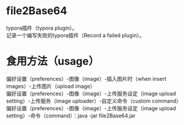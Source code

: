# file2Base64
typora插件（typora plugin）。<br>
记录一个编写失败的typora插件（Record a failed plugin）。

# 食用方法（usage）
偏好设置（preferences）-图像（image）-插入图片时（when insert images）-上传图片（upload image）<br>
偏好设置（preferences）-图像（image）-上传服务设定（image upload setting）-上传服务（image uploader）-自定义命令（custom command）<br>
偏好设置（preferences）-图像（image）-上传服务设定（image upload setting）-命令（command）：java -jar file2Base64.jar<br>
